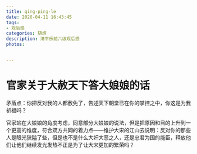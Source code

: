 ```yaml
---
title: qing-ping-le
date: 2020-04-11 16:43:45
tags:
- 观后感
categories: 随想
description: 清平乐前六级观后感
photos:


---
```


# 官家关于大赦天下答大娘娘的话

矛盾点：你把反对我的人都赦免了，告述天下朝堂已在你的掌控之中，你这是为我祈福吗？

官家站在大娘娘的角度考虑，同意部分大娘娘的说法，但是把原因和目的上升到一个更高的维度，符合双方共同的着力点——维护大宋的江山去说明：反对你的那些人是眼光狭隘了些，但是也不是什么大奸大恶之人，还是忠君为国的能臣，释放他们让他们继续发光发热不正是为了让大宋更加的繁荣吗？